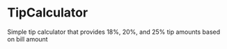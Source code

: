 # TipCalculator
Simple tip calculator that provides 18%, 20%, and 25% tip amounts based on bill amount
